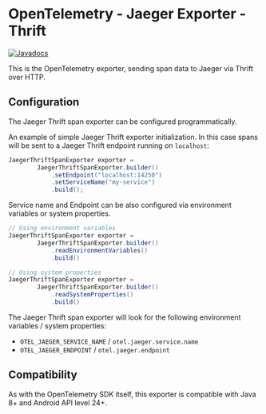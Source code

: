 # OpenTelemetry - Jaeger Exporter - Thrift

[![Javadocs][javadoc-image]][javadoc-url]

This is the OpenTelemetry exporter, sending span data to Jaeger via Thrift over HTTP. 

## Configuration

The Jaeger Thrift span exporter can be configured programmatically.

An example of simple Jaeger Thrift exporter initialization. In this case
spans will be sent to a Jaeger Thrift endpoint running on `localhost`:

```java
JaegerThriftSpanExporter exporter =
        JaegerThriftSpanExporter.builder()
            .setEndpoint("localhost:14250")
            .setServiceName("my-service")
            .build();
```

Service name and Endpoint can be also configured via environment variables or system properties.

```java
// Using environment variables
JaegerThriftSpanExporter exporter = 
        JaegerThriftSpanExporter.builder()
            .readEnvironmentVariables()
            .build()
```

```java
// Using system properties
JaegerThriftSpanExporter exporter = 
        JaegerThriftSpanExporter.builder()
            .readSystemProperties()
            .build()
```

The Jaeger Thrift span exporter will look for the following environment variables / system properties:
* `OTEL_JAEGER_SERVICE_NAME` / `otel.jaeger.service.name`
* `OTEL_JAEGER_ENDPOINT` / `otel.jaeger.endpoint`

## Compatibility

As with the OpenTelemetry SDK itself, this exporter is compatible with Java 8+ and Android API level 24+.

[javadoc-image]: https://www.javadoc.io/badge/io.opentelemetry/opentelemetry-exporters-jaeger.svg
[javadoc-url]: https://www.javadoc.io/doc/io.opentelemetry/opentelemetry-exporters-jaeger
